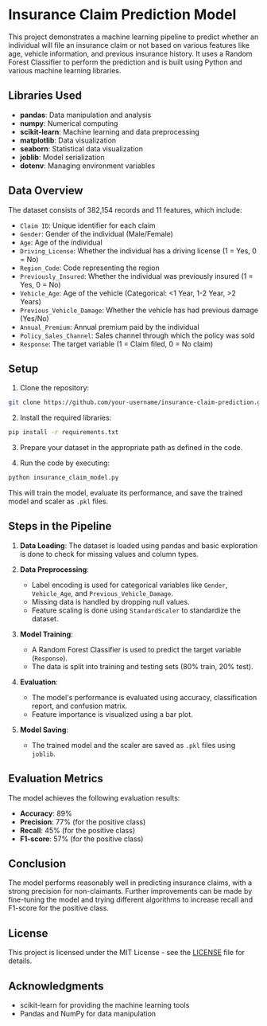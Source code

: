 # Insurance Claim Prediction Model

This project demonstrates a machine learning pipeline to predict whether an individual will file an insurance claim or not based on various features like age, vehicle information, and previous insurance history. It uses a Random Forest Classifier to perform the prediction and is built using Python and various machine learning libraries.

## Libraries Used

- **pandas**: Data manipulation and analysis
- **numpy**: Numerical computing
- **scikit-learn**: Machine learning and data preprocessing
- **matplotlib**: Data visualization
- **seaborn**: Statistical data visualization
- **joblib**: Model serialization
- **dotenv**: Managing environment variables

## Data Overview

The dataset consists of 382,154 records and 11 features, which include:

- `Claim ID`: Unique identifier for each claim
- `Gender`: Gender of the individual (Male/Female)
- `Age`: Age of the individual
- `Driving_License`: Whether the individual has a driving license (1 = Yes, 0 = No)
- `Region_Code`: Code representing the region
- `Previously_Insured`: Whether the individual was previously insured (1 = Yes, 0 = No)
- `Vehicle_Age`: Age of the vehicle (Categorical: <1 Year, 1-2 Year, >2 Years)
- `Previous_Vehicle_Damage`: Whether the vehicle has had previous damage (Yes/No)
- `Annual_Premium`: Annual premium paid by the individual
- `Policy_Sales_Channel`: Sales channel through which the policy was sold
- `Response`: The target variable (1 = Claim filed, 0 = No claim)

## Setup

1. Clone the repository:

```bash
git clone https://github.com/your-username/insurance-claim-prediction.git
```

2. Install the required libraries:

```bash
pip install -r requirements.txt
```

3. Prepare your dataset in the appropriate path as defined in the code.

4. Run the code by executing:

```bash
python insurance_claim_model.py
```

This will train the model, evaluate its performance, and save the trained model and scaler as `.pkl` files.

## Steps in the Pipeline

1. **Data Loading**: The dataset is loaded using pandas and basic exploration is done to check for missing values and column types.
   
2. **Data Preprocessing**:
   - Label encoding is used for categorical variables like `Gender`, `Vehicle_Age`, and `Previous_Vehicle_Damage`.
   - Missing data is handled by dropping null values.
   - Feature scaling is done using `StandardScaler` to standardize the dataset.

3. **Model Training**:
   - A Random Forest Classifier is used to predict the target variable (`Response`).
   - The data is split into training and testing sets (80% train, 20% test).

4. **Evaluation**:
   - The model's performance is evaluated using accuracy, classification report, and confusion matrix.
   - Feature importance is visualized using a bar plot.

5. **Model Saving**:
   - The trained model and the scaler are saved as `.pkl` files using `joblib`.

## Evaluation Metrics

The model achieves the following evaluation results:

- **Accuracy**: 89%
- **Precision**: 77% (for the positive class)
- **Recall**: 45% (for the positive class)
- **F1-score**: 57% (for the positive class)

## Conclusion

The model performs reasonably well in predicting insurance claims, with a strong precision for non-claimants. Further improvements can be made by fine-tuning the model and trying different algorithms to increase recall and F1-score for the positive class.

## License

This project is licensed under the MIT License - see the [LICENSE](LICENSE) file for details.

## Acknowledgments

- scikit-learn for providing the machine learning tools
- Pandas and NumPy for data manipulation
